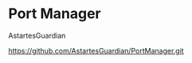    Port Manager
==================
 AstartesGuardian

https://github.com/AstartesGuardian/PortManager.git